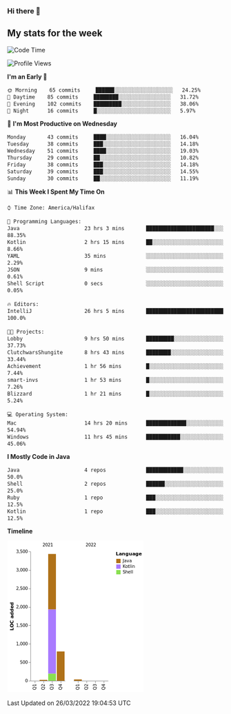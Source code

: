 ### Hi there 👋

## My stats for the week
<!--START_SECTION:waka-->
![Code Time](http://img.shields.io/badge/Code%20Time-127%20hrs%2015%20mins-blue)

![Profile Views](http://img.shields.io/badge/Profile%20Views-3-blue)

**I'm an Early 🐤** 

```text
🌞 Morning    65 commits     ██████░░░░░░░░░░░░░░░░░░░   24.25% 
🌆 Daytime    85 commits     ████████░░░░░░░░░░░░░░░░░   31.72% 
🌃 Evening    102 commits    █████████░░░░░░░░░░░░░░░░   38.06% 
🌙 Night      16 commits     █░░░░░░░░░░░░░░░░░░░░░░░░   5.97%

```
📅 **I'm Most Productive on Wednesday** 

```text
Monday       43 commits     ████░░░░░░░░░░░░░░░░░░░░░   16.04% 
Tuesday      38 commits     ███░░░░░░░░░░░░░░░░░░░░░░   14.18% 
Wednesday    51 commits     ████░░░░░░░░░░░░░░░░░░░░░   19.03% 
Thursday     29 commits     ██░░░░░░░░░░░░░░░░░░░░░░░   10.82% 
Friday       38 commits     ███░░░░░░░░░░░░░░░░░░░░░░   14.18% 
Saturday     39 commits     ███░░░░░░░░░░░░░░░░░░░░░░   14.55% 
Sunday       30 commits     ██░░░░░░░░░░░░░░░░░░░░░░░   11.19%

```


📊 **This Week I Spent My Time On** 

```text
⌚︎ Time Zone: America/Halifax

💬 Programming Languages: 
Java                     23 hrs 3 mins       ██████████████████████░░░   88.35% 
Kotlin                   2 hrs 15 mins       ██░░░░░░░░░░░░░░░░░░░░░░░   8.66% 
YAML                     35 mins             ░░░░░░░░░░░░░░░░░░░░░░░░░   2.29% 
JSON                     9 mins              ░░░░░░░░░░░░░░░░░░░░░░░░░   0.61% 
Shell Script             0 secs              ░░░░░░░░░░░░░░░░░░░░░░░░░   0.05%

🔥 Editors: 
IntelliJ                 26 hrs 5 mins       █████████████████████████   100.0%

🐱‍💻 Projects: 
Lobby                    9 hrs 50 mins       █████████░░░░░░░░░░░░░░░░   37.73% 
ClutchwarsShungite       8 hrs 43 mins       ████████░░░░░░░░░░░░░░░░░   33.44% 
Achievement              1 hr 56 mins        █░░░░░░░░░░░░░░░░░░░░░░░░   7.44% 
smart-invs               1 hr 53 mins        █░░░░░░░░░░░░░░░░░░░░░░░░   7.26% 
Blizzard                 1 hr 21 mins        █░░░░░░░░░░░░░░░░░░░░░░░░   5.24%

💻 Operating System: 
Mac                      14 hrs 20 mins      █████████████░░░░░░░░░░░░   54.94% 
Windows                  11 hrs 45 mins      ███████████░░░░░░░░░░░░░░   45.06%

```

**I Mostly Code in Java** 

```text
Java                     4 repos             ████████████░░░░░░░░░░░░░   50.0% 
Shell                    2 repos             ██████░░░░░░░░░░░░░░░░░░░   25.0% 
Ruby                     1 repo              ███░░░░░░░░░░░░░░░░░░░░░░   12.5% 
Kotlin                   1 repo              ███░░░░░░░░░░░░░░░░░░░░░░   12.5%

```


**Timeline**

![Chart not found](https://raw.githubusercontent.com/lyndseyy/lyndseyy/main/charts/bar_graph.png) 


 Last Updated on 26/03/2022 19:04:53 UTC
<!--END_SECTION:waka-->